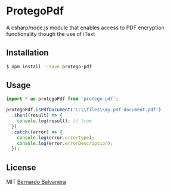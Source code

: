 # ProtegoPdf

A csharp/node.js module that enables access to PDF encryption functionality though the use of iText

## Installation

```sh
$ npm install --save protego-pdf
```

## Usage

```js
import * as protegoPdf from 'protego-pdf';

protegoPdf.isPdfDocument('C:\\files\\my-pdf-document.pdf')
  .then((result) => {
    console.log(result); // true
  })
  .catch((error) => {
    console.log(error.errorType);
    console.log(error.errorDescription);
  });
```
## License
MIT [Bernardo Balvanera]()
